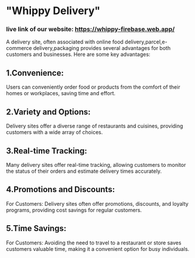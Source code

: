  # "Whippy Delivery"
 ### live link of our website:  https://whippy-firebase.web.app/
 A delivery site, often associated with online food delivery,parcel,e-commerce delivery,packaging provides several advantages for both customers and businesses. Here are some key advantages: 
 ## 1.Convenience:
 
 Users can conveniently order food or products from the comfort of their homes or workplaces, saving time and effort.
 ## 2.Variety and Options:
 
 Delivery sites offer a diverse range of restaurants and cuisines, providing customers with a wide array of choices.
 ## 3.Real-time Tracking:

 Many delivery sites offer real-time tracking, allowing customers to monitor the status of their orders and estimate delivery times accurately.

 ## 4.Promotions and Discounts:

For Customers: Delivery sites often offer promotions, discounts, and loyalty programs, providing cost savings for regular customers.
## 5.Time Savings:

For Customers: Avoiding the need to travel to a restaurant or store saves customers valuable time, making it a convenient option for busy individuals.
 

